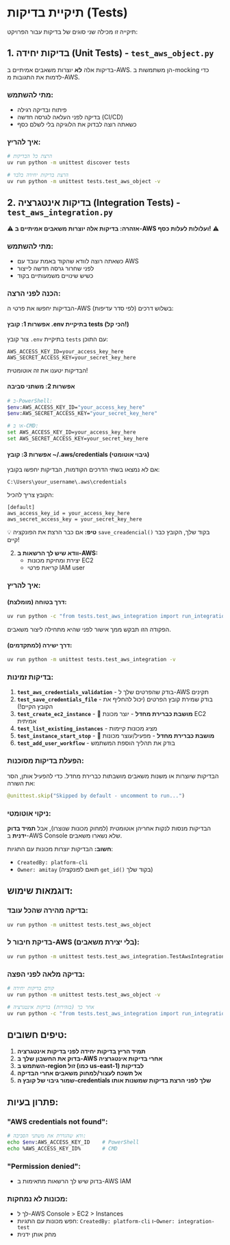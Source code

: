 # תיקיית בדיקות (Tests)

תיקייה זו מכילה שני סוגים של בדיקות עבור הפרויקט:

## 1. בדיקות יחידה (Unit Tests) - `test_aws_object.py`

בדיקות אלה **לא** יוצרות משאבים אמיתיים ב-AWS. הן משתמשות ב-mocking כדי לדמות את התגובות מ-AWS.

### מתי להשתמש:
- פיתוח ובדיקה רגילה
- בדיקה לפני העלאה לגרסה חדשה (CI/CD)
- כשאתה רוצה לבדוק את הלוגיקה בלי לשלם כסף

### איך להריץ:
```bash
# הרצת כל הבדיקות
uv run python -m unittest discover tests

# הרצת בדיקות יחידה בלבד
uv run python -m unittest tests.test_aws_object -v
```

## 2. בדיקות אינטגרציה (Integration Tests) - `test_aws_integration.py`

⚠️ **אזהרה: בדיקות אלה יוצרות משאבים אמיתיים ב-AWS ועלולות לעלות כסף!** ⚠️

### מתי להשתמש:
- כשאתה רוצה לוודא שהקוד באמת עובד עם AWS
- לפני שחרור גרסה חדשה לייצור
- כשיש שינויים משמעותיים בקוד

### הכנה לפני הרצה:

הבדיקות יחפשו את פרטי ה-AWS בשלוש דרכים (לפי סדר עדיפות):

#### אפשרות 1: קובץ .env בתיקיית tests (הכי קל!)
צור קובץ `.env` בתיקיית `tests` עם התוכן:
```
AWS_ACCESS_KEY_ID=your_access_key_here
AWS_SECRET_ACCESS_KEY=your_secret_key_here
```
הבדיקות יטענו את זה אוטומטית!

#### אפשרות 2: משתני סביבה
```bash
# ב-PowerShell:
$env:AWS_ACCESS_KEY_ID="your_access_key_here"
$env:AWS_SECRET_ACCESS_KEY="your_secret_key_here"

# או ב-CMD:
set AWS_ACCESS_KEY_ID=your_access_key_here
set AWS_SECRET_ACCESS_KEY=your_secret_key_here
```

#### אפשרות 3: קובץ ~/.aws/credentials (גיבוי אוטומטי)
אם לא נמצאו בשתי הדרכים הקודמות, הבדיקות יחפשו בקובץ:
```
C:\Users\your_username\.aws\credentials
```

הקובץ צריך להכיל:
```
[default]
aws_access_key_id = your_access_key_here
aws_secret_access_key = your_secret_key_here
```

💡 **טיפ:** אם כבר הרצת את הפונקציה `save_creadencial()` בקוד שלך, הקובץ כבר קיים!

2. **וודא שיש לך הרשאות ב-AWS:**
   - יצירת ומחיקת מכונות EC2
   - קריאת פרטי IAM user

### איך להריץ:

#### דרך בטוחה (מומלצת):
```bash
uv run python -c "from tests.test_aws_integration import run_integration_tests; run_integration_tests()"
```
הפקודה הזו תבקש ממך אישור לפני שהיא מתחילה ליצור משאבים.

#### דרך ישירה (למתקדמים):
```bash
uv run python -m unittest tests.test_aws_integration -v
```

### בדיקות זמינות:

1. **`test_aws_credentials_validation`** - בודק שהפרטים שלך ל-AWS תקינים
2. **`test_save_credentials_file`** - בודק שמירת קובץ הפרטים (יכול להחליף את הקובץ הקיים!)
3. **`test_create_ec2_instance`** - 🚨 **מושבת כברירת מחדל** - יוצר מכונת EC2 אמיתית
4. **`test_list_existing_instances`** - מציג מכונות קיימות
5. **`test_instance_start_stop`** - 🚨 **מושבת כברירת מחדל** - מפעיל/עוצר מכונות
6. **`test_add_user_workflow`** - בודק את תהליך הוספת המשתמש

### הפעלת בדיקות מסוכנות:

הבדיקות שיוצרות או משנות משאבים מושבתות כברירת מחדל. כדי להפעיל אותן, הסר את השורה:
```python
@unittest.skip("Skipped by default - uncomment to run...")
```

### ניקוי אוטומטי:

הבדיקות מנסות לנקות אחריהן אוטומטית (למחוק מכונות שנוצרו), אבל **תמיד בדוק ידנית** ב-AWS Console שלא נשארו משאבים.

**חשוב:** הבדיקות יוצרות מכונות עם התגיות:
- `CreatedBy: platform-cli`
- `Owner: amitay` (תואם לפונקציה `get_id()` בקוד שלך)

## דוגמאות שימוש:

### בדיקה מהירה שהכל עובד:
```bash
uv run python -m unittest tests.test_aws_object
```

### בדיקת חיבור ל-AWS (בלי יצירת משאבים):
```bash
uv run python -m unittest tests.test_aws_integration.TestAwsIntegration.test_aws_credentials_validation -v
```

### בדיקה מלאה לפני הפצה:
```bash
# קודם בדיקות יחידה
uv run python -m unittest tests.test_aws_object -v

# אחר כך (בזהירות) בדיקות אינטגרציה
uv run python -c "from tests.test_aws_integration import run_integration_tests; run_integration_tests()"
```

## טיפים חשובים:

1. **תמיד הריץ בדיקות יחידה לפני בדיקות אינטגרציה**
2. **בדוק את החשבון שלך ב-AWS אחרי בדיקות אינטגרציה**
3. **השתמש ב-region זול (כמו us-east-1) לבדיקות**
4. **אל תשכח לעצור/למחוק משאבים אחרי הבדיקה**
5. **שמור גיבוי של קובץ ה-credentials שלך לפני הרצת בדיקות שמשנות אותו**

## פתרון בעיות:

### "AWS credentials not found":
```bash
# ודא שהגדרת את משתני הסביבה:
echo $env:AWS_ACCESS_KEY_ID    # PowerShell
echo %AWS_ACCESS_KEY_ID%       # CMD
```

### "Permission denied":
- בדוק שיש לך הרשאות מתאימות ב-AWS IAM

### מכונות לא נמחקות:
- לך ל-AWS Console > EC2 > Instances
- חפש מכונות עם התגיות: `CreatedBy: platform-cli` ו-`Owner: integration-test`
- מחק אותן ידנית